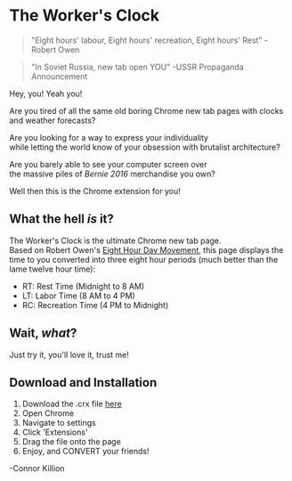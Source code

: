 # The Worker's Clock

>"Eight hours' labour, Eight hours' recreation, Eight hours' Rest" -Robert Owen

>"In Soviet Russia, new tab open YOU" -USSR Propaganda Announcement

Hey, you! Yeah you!  

Are you tired of all the same old boring
Chrome new tab pages with clocks and weather forecasts?  

Are you looking for a way to express your individuality  
while letting the world know of your obsession with brutalist architecture?

Are you barely able to see your computer screen over  
the massive piles of _Bernie 2016_ merchandise you own?

Well then this is the Chrome extension for you!

## What the hell _is_ it?

The Worker's Clock is the ultimate Chrome new tab page.  
Based on Robert Owen's [Eight Hour Day Movement](https://en.wikipedia.org/wiki/Eight-hour_day),
this page displays the time to you converted into three eight hour periods (much better than the lame twelve hour time):

* RT: Rest Time (Midnight to 8 AM)
* LT: Labor Time (8 AM to 4 PM)
* RC: Recreation Time (4 PM to Midnight)

## Wait, _what_?

Just try it, you'll love it, trust me!

## Download and Installation

1. Download the .crx file [here](https://github.com/ckskate/xkcd-substitutions/blob/master/workersclock.crx?raw=true)
2. Open Chrome
3. Navigate to settings
4. Click 'Extensions'
5. Drag the file onto the page
6. Enjoy, and CONVERT your friends!



-Connor Killion
